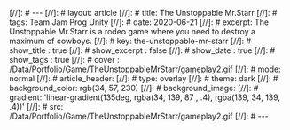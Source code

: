[//]: # ---
[//]: # layout: article
[//]: # title: The Unstoppable Mr.Starr
[//]: # tags: Team Jam Prog Unity
[//]: # date: 2020-06-21
[//]: # excerpt: The Unstoppable Mr.Starr is a rodeo game where you need to destroy a maximum of cowboys.
[//]: # key: the-unstoppable-mr-starr
[//]: # show_title : true
[//]: # show_excerpt : false
[//]: # show_date : true
[//]: # show_tags : true
[//]: # cover : /Data/Portfolio/Game/TheUnstoppableMrStarr/gameplay2.gif
[//]: # mode: normal
[//]: # article_header:
[//]: #   type: overlay
[//]: #   theme: dark
[//]: #   background_color: rgb(34, 57, 230)
[//]: #   background_image: 
[//]: #     gradient: 'linear-gradient(135deg, rgba(34, 139, 87 , .4), rgba(139, 34, 139, .4))'
[//]: #     src: /Data/Portfolio/Game/TheUnstoppableMrStarr/gameplay2.gif
[//]: # ---
